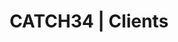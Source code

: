 ---
short_name: catch
name: Catch
logo_url: assets/images/catch/logo.png
works: [brand-identity]
title: CATCH34 | Clients
description: Click here to see the brand-identity works we have done for our client CATCH34!
---